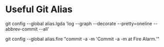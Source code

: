 # Useful Git Alias


git config --global alias.lgda 'log --graph --decorate --pretty=oneline --abbrev-commit --all'

git config --global alias.fire "commit -a -m 'Commit -a -m  at Fire Alarm.'"

